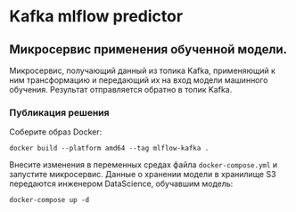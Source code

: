 # Kafka mlflow predictor
## Микросервис применения обученной модели.

Микросервис, получающий данный из топика Kafka, применяющий к ним трансформацию и передающий их на вход модели машинного обучения. Результат отправляется обратно в топик Kafka.

### Публикация решения

Соберите образ Docker:
```
docker build --platform amd64 --tag mlflow-kafka .
```

Внесите изменения в переменных средах файла `docker-compose.yml` и запустите микросервис.
Данные о хранении модели в хранилище S3 передаются инженером DataScience, обучавшим модель:
```
docker-compose up -d
```